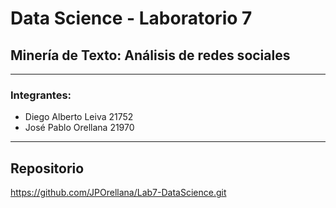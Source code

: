 # Data Science - Laboratorio 7
## Minería de Texto: Análisis de redes sociales

---
### Integrantes:
- Diego Alberto Leiva 21752
- José Pablo Orellana 21970
- - -

## Repositorio
https://github.com/JPOrellana/Lab7-DataScience.git
